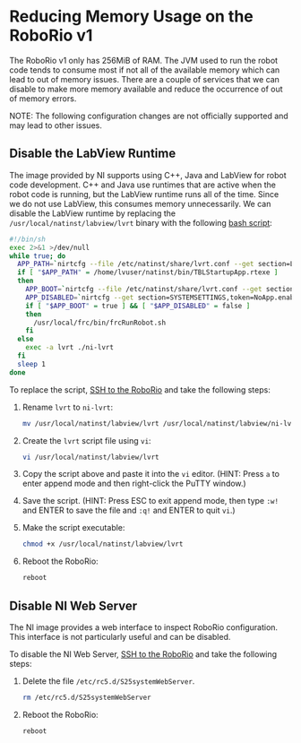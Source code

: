 # Reducing Memory Usage on the RoboRio v1

The RoboRio v1 only has 256MiB of RAM. The JVM used to run the robot code tends to consume most if not all of the available memory which can lead to out of memory issues. There are a couple of services that we can disable to make more memory available and reduce the occurrence of out of memory errors.

NOTE: The following configuration changes are not officially supported and may lead to other issues.

## Disable the LabView Runtime

The image provided by NI supports using C++, Java and LabView for robot code development. C++ and Java use runtimes that are active when the robot code is running, but the LabView runtime runs all of the time. Since we do not use LabView, this consumes memory unnecessarily. We can disable the LabView runtime by replacing the `/usr/local/natinst/labview/lvrt` binary with the following [bash script][LVRTSCRIPT]:

```bash
#!/bin/sh
exec 2>&1 >/dev/null
while true; do
  APP_PATH=`nirtcfg --file /etc/natinst/share/lvrt.conf --get section=LVRT,token=RTTarget.ApplicationPath`
  if [ "$APP_PATH" = /home/lvuser/natinst/bin/TBLStartupApp.rtexe ]
  then
    APP_BOOT=`nirtcfg --file /etc/natinst/share/lvrt.conf --get section=LVRT,token=RTTarget.LaunchAppAtBoot,value=true | tr "[:upper:]" "[:lower:]"`
    APP_DISABLED=`nirtcfg --get section=SYSTEMSETTINGS,token=NoApp.enabled,value=false | tr "[:upper:]" "[:lower:]"`
    if [ "$APP_BOOT" = true ] && [ "$APP_DISABLED" = false ]
    then
      /usr/local/frc/bin/frcRunRobot.sh
    fi
  else
    exec -a lvrt ./ni-lvrt
  fi
  sleep 1
done
```

To replace the script, [SSH to the RoboRio] and take the following steps:

1. Rename `lvrt` to `ni-lvrt`:

    ```sh
    mv /usr/local/natinst/labview/lvrt /usr/local/natinst/labview/ni-lvrt
    ```

2. Create the `lvrt` script file using `vi`:

    ```sh
    vi /usr/local/natinst/labview/lvrt
    ```

3. Copy the script above and paste it into the `vi` editor. (HINT: Press `a` to enter append mode and then right-click the PuTTY window.)
4. Save the script. (HINT: Press ESC to exit append mode, then type `:w!` and ENTER to save the file and `:q!` and ENTER to quit `vi`.)
5. Make the script executable:

    ```sh
    chmod +x /usr/local/natinst/labview/lvrt
    ```

6. Reboot the RoboRio:

    ```sh
    reboot
    ```

## Disable NI Web Server

The NI image provides a web interface to inspect RoboRio configuration. This interface is not particularly useful and can be disabled.

To disable the NI Web Server, [SSH to the RoboRio] and take the following steps:

1. Delete the file `/etc/rc5.d/S25systemWebServer`.

    ```sh
    rm /etc/rc5.d/S25systemWebServer
    ```

2. Reboot the RoboRio:

    ```sh
    reboot
    ```

[LVRTSCRIPT]: https://gist.github.com/PeterJohnson/2702b331ee3c236188ec76ecf499c333
[SSH to the RoboRio]: https://docs.wpilib.org/en/stable/docs/software/roborio-info/roborio-ssh.html#ssh
